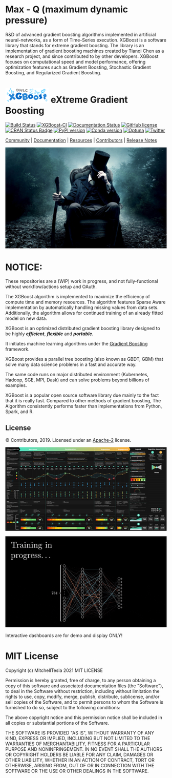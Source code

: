# Max - Q      (maximum dynamic pressure)
R&D of advanced gradient boosting algorithms implemented in artificial neural-networks, as a form of Time-Series execution.
XGBoost is a software library that stands for extreme gradient boosting.  The library is an implementation of gradient boosting machines created by Tianqi Chen as a research project, and since contributed to by other developers.  XGBoost focuses on computational speed and model performance, offering optimization features such as Gradient Boosting, Stochastic Gradient Boosting, and Regularized Gradient Boosting.

<img src=https://raw.githubusercontent.com/dmlc/dmlc.github.io/master/img/logo-m/xgboost.png width=135/>  eXtreme Gradient Boosting 
===========
[![Build Status](https://img.shields.io/travis/dmlc/xgboost.svg?label=build&logo=travis&branch=master)](https://travis-ci.org/dmlc/xgboost)
[![XGBoost-CI](https://github.com/dmlc/xgboost/workflows/XGBoost-CI/badge.svg?branch=master)](https://github.com/dmlc/xgboost/actions)
[![Documentation Status](https://readthedocs.org/projects/xgboost/badge/?version=latest)](https://xgboost.readthedocs.org)
[![GitHub license](http://dmlc.github.io/img/apache2.svg)](./LICENSE)
[![CRAN Status Badge](http://www.r-pkg.org/badges/version/xgboost)](http://cran.r-project.org/web/packages/xgboost)
[![PyPI version](https://badge.fury.io/py/xgboost.svg)](https://pypi.python.org/pypi/xgboost/)
[![Conda version](https://img.shields.io/conda/vn/conda-forge/py-xgboost.svg)](https://anaconda.org/conda-forge/py-xgboost)
[![Optuna](https://img.shields.io/badge/Optuna-integrated-blue)](https://optuna.org)
[![Twitter](https://img.shields.io/badge/@XGBoostProject--_.svg?style=social&logo=twitter)](https://twitter.com/XGBoostProject)

[Community](https://xgboost.ai/community) |
[Documentation](https://xgboost.readthedocs.org) |
[Resources](demo/README.md) |
[Contributors](CONTRIBUTORS.md) |
[Release Notes](NEWS.md)

<p align="center">
  <img src="mysterious-3.jpg" alt="demo" />
</p>

# NOTICE: 
These repositories are a (WIP) work in progress, and not fully-functional without workflow/actions setup and OAuth.

The XGBoost algorithm is implemented to maximize the efficiency of compute time and memory resources.  The algorithm features Sparse Aware implementation by automatically handling missing values from data sets.  Additionally, the algorithm allows for continued training of an already fitted model on new data. 

XGBoost is an optimized distributed gradient boosting library designed to be highly ***efficient***, ***flexible*** and ***portable***.

It initiates machine learning algorithms under the [Gradient Boosting](https://en.wikipedia.org/wiki/Gradient_boosting) framework.
 
 XGBoost provides a parallel tree boosting (also known as GBDT, GBM) that solve many data science problems in a fast and accurate way.
 
 The same code runs on major distributed environment (Kubernetes, Hadoop, SGE, MPI, Dask) and can solve problems beyond billions of examples.

XGBoost is a popular open source software library due mainly to the fact that it is really fast. Compared to other methods of gradient boosting, The Algorithm consistently performs faster than implementations from Python, Spark, and R. 

License
-------
© Contributors, 2019. Licensed under an [Apache-2](https://github.com/dmlc/xgboost/blob/master/LICENSE) license.
<p align="center">
  <img src="CIM_animted_-4.gif" alt="demo" />
</p>
<p align="center">
  <img src="BitesizedWeeBlacklemur-max-1mb.gif" alt="demo" />
</p>

Interactive dashboards are for demo and display ONLY!

# MIT License

Copyright (c) MitchellTesla    2021 MIT LICENSE

Permission is hereby granted, free of charge, to any person obtaining a copy
of this software and associated documentation files (the "Software"), to deal
in the Software without restriction, including without limitation the rights
to use, copy, modify, merge, publish, distribute, sublicense, and/or sell
copies of the Software, and to permit persons to whom the Software is
furnished to do so, subject to the following conditions:

The above copyright notice and this permission notice shall be included in all
copies or substantial portions of the Software.

THE SOFTWARE IS PROVIDED "AS IS", WITHOUT WARRANTY OF ANY KIND, EXPRESS OR
IMPLIED, INCLUDING BUT NOT LIMITED TO THE WARRANTIES OF MERCHANTABILITY,
FITNESS FOR A PARTICULAR PURPOSE AND NONINFRINGEMENT. IN NO EVENT SHALL THE
AUTHORS OR COPYRIGHT HOLDERS BE LIABLE FOR ANY CLAIM, DAMAGES OR OTHER
LIABILITY, WHETHER IN AN ACTION OF CONTRACT, TORT OR OTHERWISE, ARISING FROM,
OUT OF OR IN CONNECTION WITH THE SOFTWARE OR THE USE OR OTHER DEALINGS IN THE
SOFTWARE.
